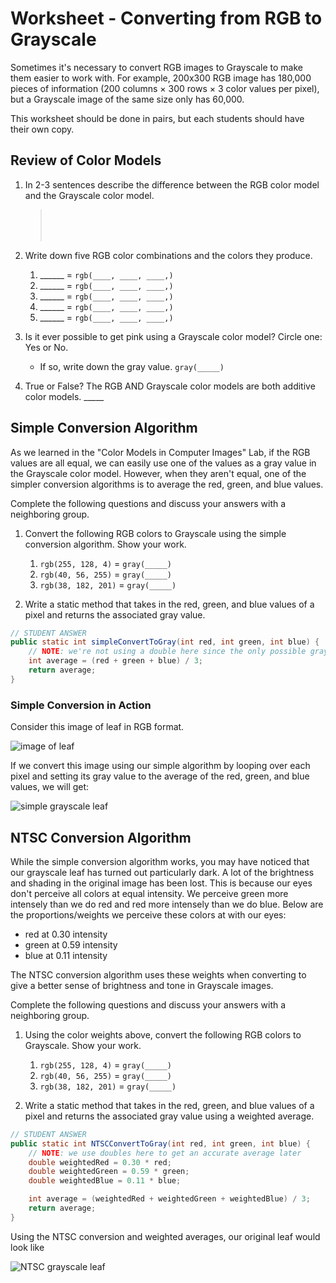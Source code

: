 # Worksheet - Converting from RGB to Grayscale

Sometimes it's necessary to convert RGB images to Grayscale to make them easier to work with. For
example, 200x300 RGB image has 180,000 pieces of information (200 columns &times; 300 rows &times;
3 color values per pixel), but a Grayscale image of the same size only has 60,000.

This worksheet should be done in pairs, but each students should have their own copy.

## Review of Color Models

1. In 2-3 sentences describe the difference between the RGB color model and the Grayscale color model.
    > <br/>
    > <br/>
    > <br/>

2. Write down five RGB color combinations and the colors they produce.

    1. ______ = `rgb(____, ____, ____,)`
    2. ______ = `rgb(____, ____, ____,)`
    3. ______ = `rgb(____, ____, ____,)`
    4. ______ = `rgb(____, ____, ____,)`
    5. ______ = `rgb(____, ____, ____,)`

3. Is it ever possible to get pink using a Grayscale color model? Circle one: Yes or No.
    - If so, write down the gray value. `gray(_____)`

4. True or False? The RGB AND Grayscale color models are both additive color models. _____

## Simple Conversion Algorithm

As we learned in the "Color Models in Computer Images" Lab, if the RGB values are all equal, we
can easily use one of the values as a gray value in the Grayscale color model. However, when they
aren't equal, one of the simpler conversion algorithms is to average the red, green, and blue values.

Complete the following questions and discuss your answers with a neighboring group.

1. Convert the following RGB colors to Grayscale using the simple conversion algorithm. Show your work.
    1. `rgb(255, 128, 4)` = `gray(_____)`
    2. `rgb(40, 56, 255)` = `gray(_____)`
    3. `rgb(38, 182, 201)` = `gray(_____)`

2. Write a static method that takes in the red, green, and blue values of a pixel
and returns the associated gray value.

```java
// STUDENT ANSWER
public static int simpleConvertToGray(int red, int green, int blue) {
    // NOTE: we're not using a double here since the only possible gray values are from 0-255.
    int average = (red + green + blue) / 3;
    return average;
}
```

### Simple Conversion in Action 

Consider this image of leaf in RGB format.

![image of leaf](https://www.tutorialspoint.com/dip/images/rgb.jpg)

If we convert this image using our simple algorithm by looping over each pixel and setting its
gray value to the average of the red, green, and blue values, we will get:

![simple grayscale leaf](https://www.tutorialspoint.com/dip/images/rgb_gray.jpg)

## NTSC Conversion Algorithm

While the simple conversion algorithm works, you may have noticed that our grayscale leaf has turned
out particularly dark. A lot of the brightness and shading in the original image has been lost. This
is because our eyes don't perceive all colors at equal intensity. We perceive green more intensely
than we do red and red more intensely than we do blue. Below are the proportions/weights we perceive
these colors at with our eyes:

- red at 0.30 intensity
- green at 0.59 intensity
- blue at 0.11 intensity

The NTSC conversion algorithm uses these weights when converting to give a better sense of brightness
and tone in Grayscale images.

Complete the following questions and discuss your answers with a neighboring group.

1. Using the color weights above, convert the following RGB colors to Grayscale. Show your work.
    1. `rgb(255, 128, 4)` = `gray(_____)`
    2. `rgb(40, 56, 255)` = `gray(_____)`
    3. `rgb(38, 182, 201)` = `gray(_____)`

2. Write a static method that takes in the red, green, and blue values of a pixel
and returns the associated gray value using a weighted average.

```java
// STUDENT ANSWER
public static int NTSCConvertToGray(int red, int green, int blue) {
    // NOTE: we use doubles here to get an accurate average later
    double weightedRed = 0.30 * red;
    double weightedGreen = 0.59 * green;
    double weightedBlue = 0.11 * blue;

    int average = (weightedRed + weightedGreen + weightedBlue) / 3;
    return average;
}
```

Using the NTSC conversion and weighted averages, our original leaf would look like

![NTSC grayscale leaf](https://www.tutorialspoint.com/dip/images/weighted_gray.jpg)
